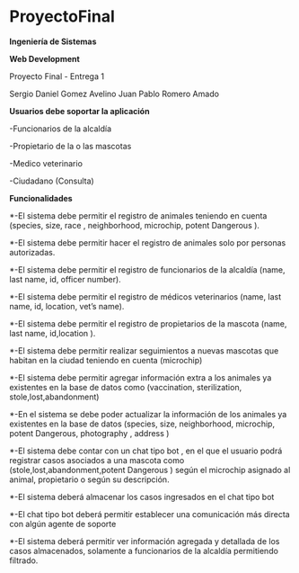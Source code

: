 # ProyectoFinal

**Ingeniería de Sistemas**

**Web Development**

Proyecto Final - Entrega 1

Sergio Daniel Gomez Avelino
Juan Pablo Romero Amado

**Usuarios debe soportar la aplicación**

-Funcionarios de la alcaldía

-Propietario de la o las mascotas

-Medico veterinario

-Ciudadano (Consulta)

**Funcionalidades**

*-El sistema debe permitir el registro de animales teniendo en cuenta
(species, size, race , neighborhood, microchip, potent Dangerous ).

*-El sistema debe permitir hacer el registro de animales solo por personas autorizadas.

*-El sistema debe permitir el registro de funcionarios de la alcaldía
(name, last name, id, officer number).

*-El sistema debe permitir el registro de médicos veterinarios
(name, last name, id,  location, vet’s name).

*-El sistema debe permitir el registro de propietarios de la mascota
(name, last name, id,location ).

*-El sistema debe permitir realizar seguimientos a nuevas mascotas que habitan en la ciudad teniendo en cuenta (microchip)

*-El sistema debe permitir agregar información extra a los animales ya existentes en la base de datos como (vaccination, sterilization, stole,lost,abandonment)

*-En el sistema se debe poder actualizar la información de los animales ya existentes en la base de datos (species, size,  neighborhood, microchip, potent Dangerous, photography , address )

*-El sistema debe contar con un chat tipo bot , en el que el usuario  podrá registrar casos asociados a una mascota como (stole,lost,abandonment,potent Dangerous ) según el microchip asignado al animal, propietario o según su descripción.

*-El sistema deberá almacenar los casos ingresados en el chat tipo bot

*-El chat tipo bot deberá permitir establecer una comunicación más directa con algún agente de soporte

*-El sistema deberá permitir ver información agregada y detallada de los casos almacenados, solamente a funcionarios de la alcaldía permitiendo filtrado.

	
